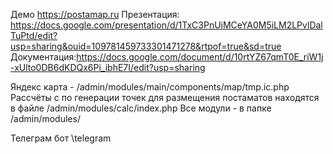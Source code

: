 Демо https://postamap.ru
Презентация: https://docs.google.com/presentation/d/1TxC3PnUiMCeYA0M5iLM2LPvlDalTuPtd/edit?usp=sharing&ouid=109781459733301471278&rtpof=true&sd=true
Документация:https://docs.google.com/document/d/10rtYZ67qmT0E_riW1j-xUlto0DB6dKDQx6Pi_ibhE7I/edit?usp=sharing


Яндекс карта - /admin/modules/main/components/map/tmp.ic.php
Рассчёты c по генерации точек для размещения постаматов находятся в файле /admin/modules/calc/index.php
Все модули - в папке /admin/modules/

Телеграм бот \telegram